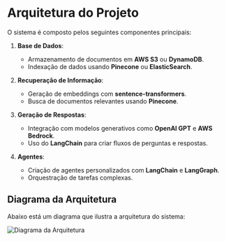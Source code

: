 # Arquitetura do Projeto

O sistema é composto pelos seguintes componentes principais:

1. **Base de Dados**:
   - Armazenamento de documentos em **AWS S3** ou **DynamoDB**.
   - Indexação de dados usando **Pinecone** ou **ElasticSearch**.

2. **Recuperação de Informação**:
   - Geração de embeddings com **sentence-transformers**.
   - Busca de documentos relevantes usando **Pinecone**.

3. **Geração de Respostas**:
   - Integração com modelos generativos como **OpenAI GPT** e **AWS Bedrock**.
   - Uso do **LangChain** para criar fluxos de perguntas e respostas.

4. **Agentes**:
   - Criação de agentes personalizados com **LangChain** e **LangGraph**.
   - Orquestração de tarefas complexas.

## Diagrama da Arquitetura

Abaixo está um diagrama que ilustra a arquitetura do sistema:

![Diagrama da Arquitetura](diagrams/architecture_diagram.png)